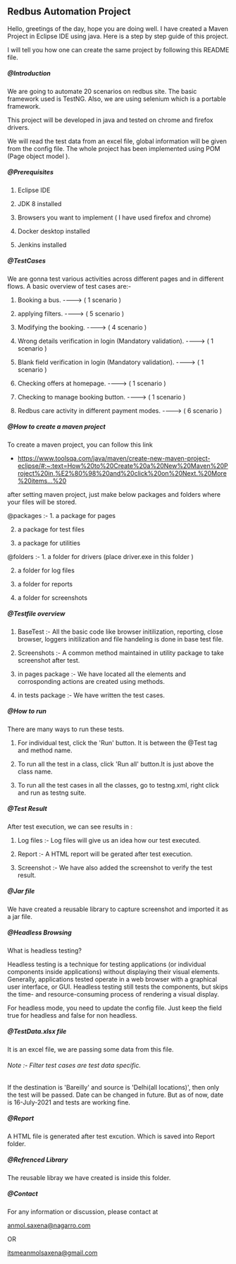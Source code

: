 ## Redbus Automation Project

Hello, greetings of the day, hope you are doing well. I have created a Maven Project
in Eclipse IDE using java. Here is a step by step guide of this project. 

I will tell you how one can create the same project by following this README file.


##### @Introduction
We are going to automate 20 scenarios on redbus site. The basic framework used is TestNG.
Also, we are using selenium which is a portable framework.

This project will be developed in java and tested on chrome and firefox drivers.

We will read the test data from an excel file, global information will be given 
from the config file. The whole project has been implemented using POM (Page object model ).

##### @Prerequisites
1. Eclipse IDE

2. JDK 8 installed

3. Browsers you want to implement ( I have used firefox and chrome) 

4. Docker desktop installed 

5. Jenkins installed


##### @TestCases
We are gonna test various activities across different pages and in different flows. A basic 
overview of test cases are:-
1. Booking a bus. ----> ( 1 scenario )

2. applying filters. ----> ( 5 scenario )

3. Modifying the booking. ----> ( 4 scenario )

4. Wrong details verification in login (Mandatory validation).  ----> ( 1 scenario )

5. Blank field verification in login (Mandatory validation). ----> ( 1 scenario )

6. Checking offers at homepage. ----> ( 1 scenario )

7. Checking to manage booking button. ----> ( 1 scenario )

8. Redbus care activity in different payment modes. ----> ( 6 scenario )

##### @How to create a maven project
To create a maven project, you can follow this link

* https://www.toolsqa.com/java/maven/create-new-maven-project-eclipse/#:~:text=How%20to%20Create%20a%20New%20Maven%20Project%20in,%E2%80%98%20and%20click%20on%20Next.%20More%20items...%20

after setting maven project, just make below packages and folders where your files will be stored.

@packages :- 1. a package for pages

2. a package for test files

3. a package for utilities

@folders :- 1. a folder for drivers (place driver.exe in this folder )

2. a folder for log files
		
3. a folder for reports
		
4. a folder for screenshots

##### @Testfile overview
1. BaseTest :- All the basic code like browser initilization, reporting, close browser,
loggers initilization and file handeling is done in base test file.

2. Screenshots :- A common method maintained in utility package to take screenshot after test.
 
3. in pages package :- We have located all the elements and corrosponding actions are created using methods.

4. in tests package :- We have written the test cases.	


##### @How to run 
There are many ways to run these tests.
1. For individual test, click the 'Run' button. It is between the @Test tag and method name.

2. To run all the test in a class, click 'Run all' button.It is just above the class name.

3. To run all the test cases in all the classes, go to testng.xml, right click and run as testng suite.

##### @Test Result
After test execution, we can see results in :

1. Log files :- Log files will give us an idea how our test executed.

2. Report :- A HTML report will be gerated after test execution.

3. Screenshot :- We have also added the screenshot to verify the test result.

##### @Jar file

We have created a reusable library to capture screenshot and imported it as a jar file.

##### @Headless Browsing

What is headless testing?


Headless testing is a technique for testing applications (or individual components
 inside applications) without displaying their visual elements. Generally, 
applications tested operate in a web browser with a graphical user interface, or 
GUI. Headless testing still tests the components, but skips the time- and 
resource-consuming process of rendering a visual display.

For headless mode, you need to update the config file.
Just keep the field true for headless and false for non headless.

##### @TestData.xlsx file 

It is an excel file, we are passing some data from this file.

###### Note :- Filter test cases are test data specific.

If the destination is 'Bareilly' and source is 'Delhi(all locations)', 
then only the test will be passed. Date can be changed in future. But as of now,
date is 16-July-2021 and tests are working fine.

##### @Report 

A HTML file is generated after test excution. Which is saved into Report folder.

##### @Refrenced Library

The reusable libray we have created is inside this folder.

##### @Contact 

For any information or discussion, please contact at

anmol.saxena@nagarro.com

OR


itsmeanmolsaxena@gmail.com

